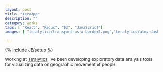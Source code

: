 ```yaml
---
layout: post
title: "TeraApp"
description: ""
category: works
tags: [ "React", "Redux", "D3", "JavaScript"]
images: [ "teralytics/transport-us-w-border2.png","teralytics/atms-dashboard.png","teralytics/Screen Shot 2016-01-26 at 13.30.24.png","teralytics/Screen Shot 2016-03-01 at 11.13.32.png","teralytics/Screen Shot 2016-03-30 at 10.57.46.png","teralytics/Screen Shot 2016-03-30 at 11.03.55.png","teralytics/Screen Shot 2016-08-31 at 17.38.39.png","teralytics/transport-berlin.png" ]

---
```

{% include JB/setup %}

Working at <a href="http://www.teralytics.net" target="_blank">Teralytics</a> 
I've been developing exploratory data analysis tools for visualizing data on geographic movement of people:  

<!--
<iframe width="560" height="315" src="https://www.youtube.com/embed/pIZSfswEUaU" frameborder="0" allowfullscreen></iframe>
-->